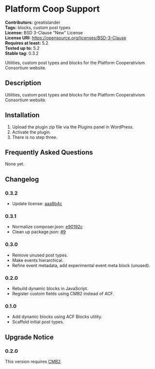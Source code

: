 # Platform Coop Support #
**Contributors:** greatislander  
**Tags:** blocks, custom post types  
**License:** BSD 3-Clause "New" License  
**License URI:** https://opensource.org/licenses/BSD-3-Clause  
**Requires at least:** 5.2  
**Tested up to:** 5.2  
**Stable tag:** 0.3.2  

Utilities, custom post types and blocks for the Platform Cooperativism Consortium website.

## Description ##

Utilities, custom post types and blocks for the Platform Cooperativism Consortium website.

## Installation ##

1. Upload the plugin zip file via the Plugins panel in WordPress.
2. Activate the plugin.
3. There is no step three.

## Frequently Asked Questions ##

None yet.

## Changelog ##
### 0.3.2 ###
* Update license: [aaa8b4c](https://github.com/platform-coop-toolkit/platformcoop-support/commit/aaa8b4c0bdc58347cc709b6aac977a182f586278)

### 0.3.1 ###
* Normalize composer.json: [e90192c](https://github.com/platform-coop-toolkit/platformcoop-support/commit/e90192c9321c466d7b743c086ddd8acc4265736b)
* Clean up package.json: [#9](https://github.com/platform-coop-toolkit/platformcoop-support/pull/9)

### 0.3.0 ###
* Remove unused post types.
* Make events hierarchical.
* Refine event metadata, add experimental event meta block (unused).

### 0.2.0 ###
* Rebuild dynamic blocks in JavaScript.
* Register custom fields using CMB2 instead of ACF.

### 0.1.0 ###
* Add dynamic blocks using ACF Blocks utility.
* Scaffold initial post types.

## Upgrade Notice ##

### 0.2.0 ###
This version requires [CMB2](https://github.com/CMB2/CMB2).
